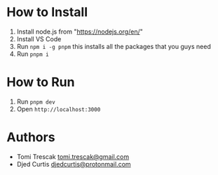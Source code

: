 # How to Install

1. Install node.js from "https://nodejs.org/en/"
2. Install VS Code
3. Run `npm i -g pnpm` this installs all the packages that you guys need
4. Run `pnpm i`

# How to Run

1. Run `pnpm dev`
2. Open `http://localhost:3000`

# Authors

- Tomi Trescak <tomi.trescak@gmail.com>
- Djed Curtis <djedcurtis@protonmail.com>
